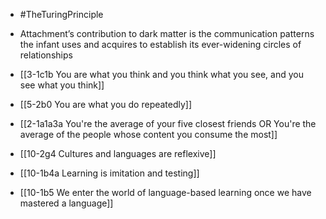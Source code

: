 - #TheTuringPrinciple

- Attachment’s contribution to dark matter is the communication patterns the infant uses and acquires to establish its ever-widening circles of relationships

- [[3-1c1b You are what you think and you think what you see, and you see what you think]]
- [[5-2b0 You are what you do repeatedly]]
- [[2-1a1a3a You're the average of your five closest friends OR You're the average of the people whose content you consume the most]]
- [[10-2g4 Cultures and languages are reflexive]]

- [[10-1b4a Learning is imitation and testing]]
- [[10-1b5 We enter the world of language-based learning once we have mastered a language]]
